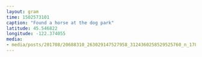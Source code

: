 ```yaml
---
layout: gram
time: 1502573101
caption: "Found a horse at the dog park"
latitude: 45.546822
longitude: -122.374055
media:
- media/posts/201708/20688310_263029147527958_3124360258529525760_n_17894259268040113.jpg
---
```

